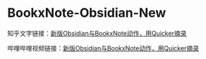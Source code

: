 # BookxNote-Obsidian-New

知乎文字链接：[新版Obsidian与BookxNote动作，用Quicker摘录](https://zhuanlan.zhihu.com/p/17108523035)

哔哩哔哩视频链接：[新版Obsidian与BookxNote动作，用Quicker摘录](https://www.bilibili.com/video/BV1mvrhYyE5E/?spm_id_from=333.1387.homepage.video_card.click&vd_source=c08c205650a4a5e13d87475ab1ab2431)
